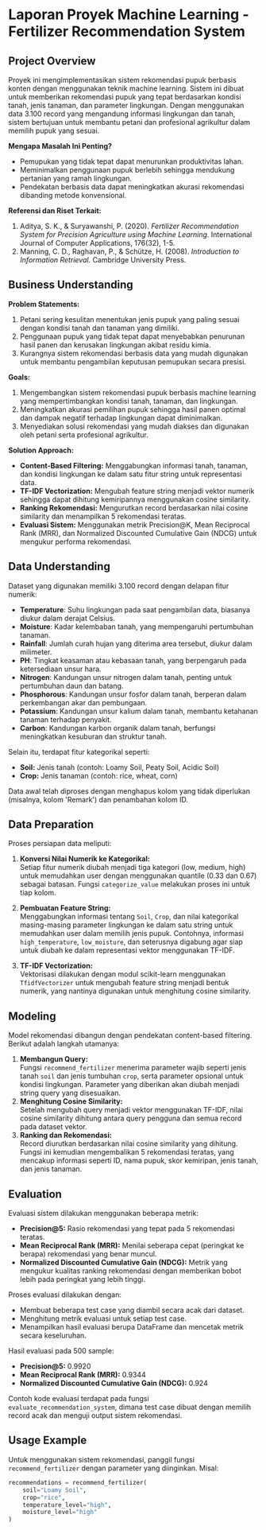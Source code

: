 # Laporan Proyek Machine Learning - Fertilizer Recommendation System

## Project Overview

Proyek ini mengimplementasikan sistem rekomendasi pupuk berbasis konten dengan menggunakan teknik machine learning. Sistem ini dibuat untuk memberikan rekomendasi pupuk yang tepat berdasarkan kondisi tanah, jenis tanaman, dan parameter lingkungan. Dengan menggunakan data 3.100 record yang mengandung informasi lingkungan dan tanah, sistem bertujuan untuk membantu petani dan profesional agrikultur dalam memilih pupuk yang sesuai.

**Mengapa Masalah Ini Penting?**

- Pemupukan yang tidak tepat dapat menurunkan produktivitas lahan.
- Meminimalkan penggunaan pupuk berlebih sehingga mendukung pertanian yang ramah lingkungan.
- Pendekatan berbasis data dapat meningkatkan akurasi rekomendasi dibanding metode konvensional.

**Referensi dan Riset Terkait:**

1. Aditya, S. K., & Suryawanshi, P. (2020). _Fertilizer Recommendation System for Precision Agriculture using Machine Learning_. International Journal of Computer Applications, 176(32), 1-5.
2. Manning, C. D., Raghavan, P., & Schütze, H. (2008). _Introduction to Information Retrieval_. Cambridge University Press.

## Business Understanding

**Problem Statements:**

1. Petani sering kesulitan menentukan jenis pupuk yang paling sesuai dengan kondisi tanah dan tanaman yang dimiliki.
2. Penggunaan pupuk yang tidak tepat dapat menyebabkan penurunan hasil panen dan kerusakan lingkungan akibat residu kimia.
3. Kurangnya sistem rekomendasi berbasis data yang mudah digunakan untuk membantu pengambilan keputusan pemupukan secara presisi.

**Goals:**

1. Mengembangkan sistem rekomendasi pupuk berbasis machine learning yang mempertimbangkan kondisi tanah, tanaman, dan lingkungan.
2. Meningkatkan akurasi pemilihan pupuk sehingga hasil panen optimal dan dampak negatif terhadap lingkungan dapat diminimalkan.
3. Menyediakan solusi rekomendasi yang mudah diakses dan digunakan oleh petani serta profesional agrikultur.

**Solution Approach:**

- **Content-Based Filtering:** Menggabungkan informasi tanah, tanaman, dan kondisi lingkungan ke dalam satu fitur string untuk representasi data.
- **TF-IDF Vectorization:** Mengubah feature string menjadi vektor numerik sehingga dapat dihitung kemiripannya menggunakan cosine similarity.
- **Ranking Rekomendasi:** Mengurutkan record berdasarkan nilai cosine similarity dan menampilkan 5 rekomendasi teratas.
- **Evaluasi Sistem:** Menggunakan metrik Precision@K, Mean Reciprocal Rank (MRR), dan Normalized Discounted Cumulative Gain (NDCG) untuk mengukur performa rekomendasi.

## Data Understanding

Dataset yang digunakan memiliki 3.100 record dengan delapan fitur numerik:

- **Temperature**: Suhu lingkungan pada saat pengambilan data, biasanya diukur dalam derajat Celsius.
- **Moisture**: Kadar kelembaban tanah, yang mempengaruhi pertumbuhan tanaman.
- **Rainfall**: Jumlah curah hujan yang diterima area tersebut, diukur dalam milimeter.
- **PH**: Tingkat keasaman atau kebasaan tanah, yang berpengaruh pada ketersediaan unsur hara.
- **Nitrogen**: Kandungan unsur nitrogen dalam tanah, penting untuk pertumbuhan daun dan batang.
- **Phosphorous**: Kandungan unsur fosfor dalam tanah, berperan dalam perkembangan akar dan pembungaan.
- **Potassium**: Kandungan unsur kalium dalam tanah, membantu ketahanan tanaman terhadap penyakit.
- **Carbon**: Kandungan karbon organik dalam tanah, berfungsi meningkatkan kesuburan dan struktur tanah.

Selain itu, terdapat fitur kategorikal seperti:

- **Soil:** Jenis tanah (contoh: Loamy Soil, Peaty Soil, Acidic Soil)
- **Crop:** Jenis tanaman (contoh: rice, wheat, corn)

Data awal telah diproses dengan menghapus kolom yang tidak diperlukan (misalnya, kolom 'Remark') dan penambahan kolom ID.

## Data Preparation

Proses persiapan data meliputi:

1. **Konversi Nilai Numerik ke Kategorikal:**  
   Setiap fitur numerik diubah menjadi tiga kategori (low, medium, high) untuk memudahkan user dengan menggunakan quantile (0.33 dan 0.67) sebagai batasan. Fungsi `categorize_value` melakukan proses ini untuk tiap kolom.
2. **Pembuatan Feature String:**  
   Menggabungkan informasi tentang `Soil`, `Crop`, dan nilai kategorikal masing-masing parameter lingkungan ke dalam satu string untuk memudahkan user dalam memilih jenis pupuk. Contohnya, informasi `high_temperature`, `low_moisture`, dan seterusnya digabung agar siap untuk diubah ke dalam representasi vektor menggunakan TF-IDF.

3. **TF-IDF Vectorization:**  
   Vektorisasi dilakukan dengan modul scikit-learn menggunakan `TfidfVectorizer` untuk mengubah feature string menjadi bentuk numerik, yang nantinya digunakan untuk menghitung cosine similarity.

## Modeling

Model rekomendasi dibangun dengan pendekatan content-based filtering. Berikut adalah langkah utamanya:

1. **Membangun Query:**  
   Fungsi `recommend_fertilizer` menerima parameter wajib seperti jenis tanah `soil` dan jenis tumbuhan `crop`, serta parameter opsional untuk kondisi lingkungan. Parameter yang diberikan akan diubah menjadi string query yang disesuaikan.
2. **Menghitung Cosine Similarity:**  
   Setelah mengubah query menjadi vektor menggunakan TF-IDF, nilai cosine similarity dihitung antara query pengguna dan semua record pada dataset vektor.
3. **Ranking dan Rekomendasi:**  
   Record diurutkan berdasarkan nilai cosine similarity yang dihitung. Fungsi ini kemudian mengembalikan 5 rekomendasi teratas, yang mencakup informasi seperti ID, nama pupuk, skor kemiripan, jenis tanah, dan jenis tanaman.

## Evaluation

Evaluasi sistem dilakukan menggunakan beberapa metrik:

- **Precision@5:** Rasio rekomendasi yang tepat pada 5 rekomendasi teratas.
- **Mean Reciprocal Rank (MRR):** Menilai seberapa cepat (peringkat ke berapa) rekomendasi yang benar muncul.
- **Normalized Discounted Cumulative Gain (NDCG):** Metrik yang mengukur kualitas ranking rekomendasi dengan memberikan bobot lebih pada peringkat yang lebih tinggi.

Proses evaluasi dilakukan dengan:

- Membuat beberapa test case yang diambil secara acak dari dataset.
- Menghitung metrik evaluasi untuk setiap test case.
- Menampilkan hasil evaluasi berupa DataFrame dan mencetak metrik secara keseluruhan.

Hasil evaluasi pada 500 sample:

- **Precision@5:** 0.9920
- **Mean Reciprocal Rank (MRR):** 0.9344
- **Normalized Discounted Cumulative Gain (NDCG):** 0.924

Contoh kode evaluasi terdapat pada fungsi `evaluate_recommendation_system`, dimana test case dibuat dengan memilih record acak dan menguji output sistem rekomendasi.

## Usage Example

Untuk menggunakan sistem rekomendasi, panggil fungsi `recommend_fertilizer` dengan parameter yang diinginkan. Misal:

```python
recommendations = recommend_fertilizer(
    soil="Loamy Soil",
    crop="rice",
    temperature_level="high",
    moisture_level="high"
)
```
